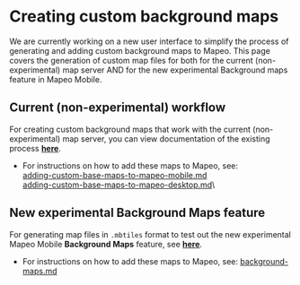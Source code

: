 # Creating custom background maps

We are currently working on a new user interface to simplify the process of generating and adding custom background maps to Mapeo. This page covers the generation of custom map files for both for the current (non-experimental) map server AND for the new experimental Background maps feature in Mapeo Mobile.

## **Current (non-experimental) workflow**

For creating custom background maps that work with the current (non-experimental) map server, you can view documentation of the existing process [**here**](https://digidem.notion.site/Preparing-and-Adding-Custom-Basemaps-to-Mapeo-b4f13019f0b842ce9315c6097f08ce36).

* For instructions on how to add these maps to Mapeo, see:\
  [adding-custom-base-maps-to-mapeo-mobile.md](../../../mapeo-mobile-installation-setup/adding-custom-base-maps-to-mapeo-mobile.md "mention")\
  [adding-custom-base-maps-to-mapeo-desktop.md](../../../mapeo-desktop-installation-setup/adding-custom-base-maps-to-mapeo-desktop.md "mention")\


## **New experimental Background Maps feature**

For generating map files in `.mbtiles` format to test out the new experimental Mapeo Mobile **Background Maps** feature, see [**here**](creating-mbtiles.md).&#x20;

* For instructions on how to add these maps to Mapeo, see: [background-maps.md](../../../mapeo-mobile-installation-setup/experiments-turning-on-experimental-features/background-maps.md "mention")

